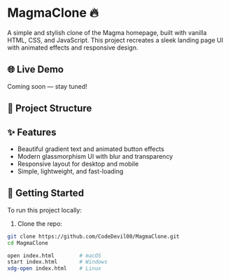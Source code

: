 # MagmaClone 🔥

A simple and stylish clone of the Magma homepage, built with vanilla HTML, CSS, and JavaScript. This project recreates a sleek landing page UI with animated effects and responsive design.

## 🌐 Live Demo

Coming soon — stay tuned!

## 📂 Project Structure



## ✨ Features

- Beautiful gradient text and animated button effects
- Modern glassmorphism UI with blur and transparency
- Responsive layout for desktop and mobile
- Simple, lightweight, and fast-loading

## 🚀 Getting Started

To run this project locally:

1. Clone the repo:

```bash
git clone https://github.com/CodeDevil00/MagmaClone.git
cd MagmaClone

open index.html        # macOS
start index.html       # Windows
xdg-open index.html    # Linux
